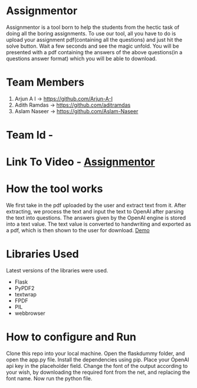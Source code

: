 # Assignmentor
Assignmentor is a tool born to help the students from the hectic task of doing all the boring assignments. To use our tool, all you have to do is upload your assignment pdf(containing all the questions) and just hit the solve button. Wait a few seconds and see the magic unfold. You will be presented with a pdf containing the answers of the above questions(in a questions answer format) which you will be able to download.

# Team Members
1) Arjun A I    ->  https://github.com/Arjun-A-I
2) Adith Ramdas ->  https://github.com/aditramdas
3) Aslam Naseer ->  https://github.com/Aslam-Naseer

# Team Id - 

# Link To Video - [Assignmentor](https://www.youtube.com/watch?v=mdo_DFsofEw)

# How the tool works
We first take in the pdf uploaded by the user and extract text from it. After extracting, we process the text and input the text to OpenAI after parsing the text into questions. The answers given by the OpenAI engine is stored into a text value. The text value is converted to handwriting and exported as a pdf,  which is then shown to the user for download.
[Demo](https://www.youtube.com/watch?v=mdo_DFsofEw)

# Libraries Used
Latest versions of the libraries were used.
* Flask
* PyPDF2 
* textwrap
* FPDF
* PIL
* webbrowser

# How to configure and Run
Clone this repo into your local machine. Open the flaskdummy folder, and open the app.py file. Install the dependencies using pip. Place your OpenAI api key in the placeholder field. Change the font of the output according to your wish, by downloading the required font from the net, and replacing the font name. Now run the python file.
